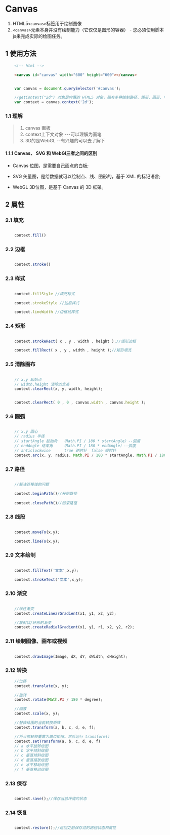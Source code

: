 # Canvas

  1. HTML5`<canvas>`标签用于绘制图像
  2. `<canvas>`元素本身并没有绘制能力（它仅仅是图形的容器） - 您必须使用脚本js来完成实际的绘图任务。  

## 1 使用方法

```html
    <!-- html -->

    <canvas id="canvas" width="600" height="600"></canvas>

```

```javascript

    var canvas = document.querySelector('#canvas');

    //getContext("2d") 对象是内置的 HTML5 对象，拥有多种绘制路径、矩形、圆形、字符以及添加图像的方法。 
    var context = canvas.context('2d');

```

### 1.1 理解

> 1. canvas 画板
> 2. context上下文对象 ---可以理解为画笔
> 3. 3D的是WebGL --有兴趣的可以去了解下

#### 1.1.1 Canvas、 SVG 和 WebGl三者之间的区别

- Canvas 位图，是需要自己画点的白板;  

- SVG 矢量图，是给数据就可以绘制点、线、图形的，基于 XML 的标记语言;  

- WebGL 3D位图，是基于 Canvas 的 3D 框架。

## 2 属性

### 2.1 填充

```javascript

    context.fill()

```

### 2.2 边框

```javascript

    context.stroke()

```

### 2.3 样式

```javascript

    context.fillStyle //填充样式

    context.strokeStyle //边框样式

    context.lineWidth //边框线样式
```

### 2.4 矩形

```javascript

    context.strokeRect( x , y , width , height );//矩形边框

    context.fillRect( x , y , width , height );//矩形填充

```

### 2.5 清除画布

```javascript

    // x,y 起始点
    // width,height 清除的宽高
    context.clearRect(x, y, width, height);


    context.clearRect( 0 , 0 , canvas.width , canvas.height );


```

### 2.6 圆弧

```javascript

    // x,y 圆心
    // radius 半径
    // startAngle 起始角  （Math.PI / 180 * startAngle）--弧度
    // endAngle 结束角    （Math.PI / 180 * endAngle）--弧度
    // anticlockwise      true 逆时针  false 顺时针
    context.arc(x, y, radius, Math.PI / 180 * startAngle, Math.PI / 180 * endAngle, anticlockwise);


```

### 2.7 路径

```javascript

    //解决连接线的问题

    context.beginPath()//开始路径
    
    context.closePath()//结束路径

```

### 2.8 线段

```javascript

    context.moveTo(x,y);

    context.lineTo(x,y);


```

### 2.9 文本绘制

```javascript

    context.fillText('文本',x,y);

    context.strokeText('文本',x,y);


```

### 2.10 渐变

```javascript

    //线性渐变
    context.createLinearGradient(x1, y1, x2, y2);

    //放射状/环形的渐变
    context.createRadialGradient(x1, y1, r1, x2, y2, r2);

```

### 2.11 绘制图像、画布或视频

```javascript

    context.drawImage(Image, dX, dY, dWidth, dHeight);


```

### 2.12 转换

```javascript
    //位移
    context.translate(x, y);

    //旋转
    context.rotate(Math.PI / 180 * degree);

    //缩放
    context.scale(x, y);

    //替换绘图的当前转换矩阵
    context.transform(a, b, c, d, e, f);

    //将当前转换重置为单位矩阵。然后运行 transform() 
    context.setTransform(a, b, c, d, e, f) 
    // a 水平旋转绘图
    // b 水平倾斜绘图
    // c 垂直倾斜绘图
    // d 垂直缩放绘图
    // e 水平移动绘图
    // f 垂直移动绘图

```

### 2.13 保存

```javascript

    context.save();//保存当前环境的状态

```

### 2.14 恢复

```javascript

    context.restore();//返回之前保存过的路径状态和属性


```